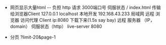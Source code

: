 - 网页显示大量html -- 负担
    http 请求 3000端口号 伺服状态
    / index.html 传输给浏览器Client
    127.0.0.1  localhost  本地开发
    192.168.43.233  局域网  远程
    浏览器 访问代理 Client  ip:8080 下载下来(1.5s say bay)
    远程 服务器 （IP，domain） 伺服状态（http）
    live-server 8080

- 分页 ?limit-20&page-1